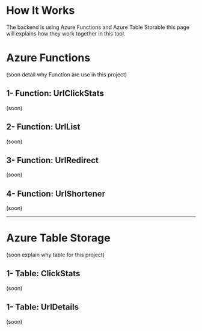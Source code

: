 How It Works
============

The backend is using Azure Functions and Azure Table Storable this page will explains how they work together in this tool.

Azure Functions
===============

(soon detail why Function are use in this project)


1- Function: UrlClickStats
--------------------------

(soon)

2- Function: UrlList
-------------------------

(soon)

3- Function: UrlRedirect
-------------------------

(soon)

4- Function: UrlShortener
-------------------------

(soon)


---

Azure Table Storage
===================

(soon explain why table for this project)

1- Table: ClickStats
-------------------------

(soon)

1- Table: UrlDetails
-------------------------

(soon)